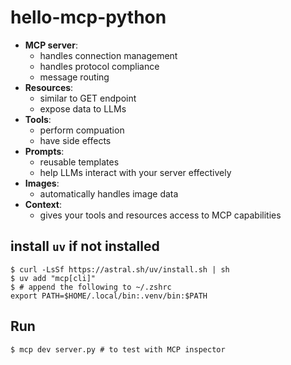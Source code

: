 # hello-mcp-python

* **MCP server**:
  - handles connection management
  - handles protocol compliance
  - message routing
* **Resources**: 
  - similar to GET endpoint
  - expose data to LLMs
* **Tools**: 
  - perform compuation
  - have side effects
* **Prompts**: 
  - reusable templates
  - help LLMs interact with your server effectively
* **Images**:
  - automatically handles image data
* **Context**:
  - gives your tools and resources access to MCP capabilities


## install `uv` if not installed
```
$ curl -LsSf https://astral.sh/uv/install.sh | sh
$ uv add "mcp[cli]"
$ # append the following to ~/.zshrc
export PATH=$HOME/.local/bin:.venv/bin:$PATH 
```

## Run
```
$ mcp dev server.py # to test with MCP inspector
```



